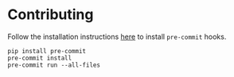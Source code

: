 # Contributing

Follow the installation instructions [here](https://pre-commit.com/#install) to install `pre-commit` hooks.

```console
pip install pre-commit
pre-commit install
pre-commit run --all-files
```
